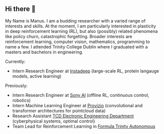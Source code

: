 ## Hi there 👋

My Name is Manus. I am a budding researcher with a varied range of interests and skills. At the moment, I am particularly interested in plasticity in deep reinforcement learning (RL), but also (possibly) related phenomena like policy churn, catastrophic forgetting. Broader interests are reinforcement learning, computer vision, mathematics, programming to name a few. I attended Trinity College Dublin where I graduated with a masters and bachelors in engineering.

Currently:
* Intern Research Engineer at [Instadeep](https://www.instadeep.com/research/) (large-scale RL, protein langauge models, active learning)
  
Previously:
* Intern Research Engineer at [Sony AI](https://ai.sony) (offline RL, continuous control, robotics)
* Intern Machine Learning Engineer at [Provizio](https://provizio.ai) (convolutional and transformer architectures for pointcloud data)
* Research Assistant [TCD Electronic Engineering Department](https://www.tcd.ie/eleceng/) (cyberphysical systems, optimal control)
* Team Lead for Reinforcement Learning in [Formula Trinity Autonomous](https://ie.linkedin.com/company/formula-trinity)

<!--
**mmcaulif/mmcaulif** is a ✨ _special_ ✨ repository because its `README.md` (this file) appears on your GitHub profile.

Here are some ideas to get you started:

- 🔭 I’m currently working on ...
- 🌱 I’m currently learning ...
- 👯 I’m looking to collaborate on ...
- 🤔 I’m looking for help with ...
- 💬 Ask me about ...
- 📫 How to reach me: ...
- 😄 Pronouns: ...
- ⚡ Fun fact: ...
-->
